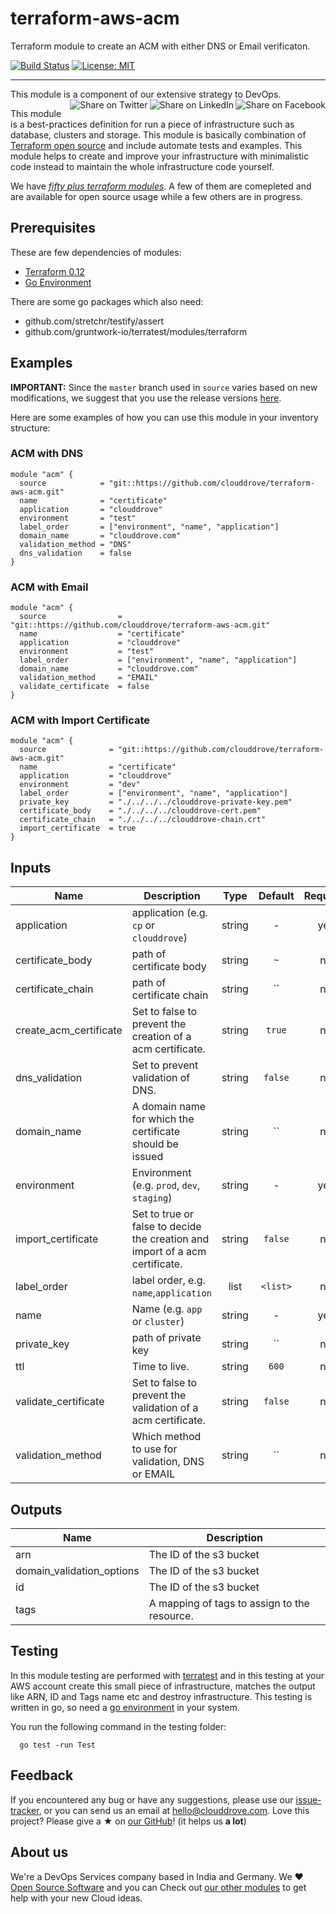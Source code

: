 <!-- This file was automatically generated by the `geine`. Make all changes to `README.yaml` and run `make readme` to rebuild this file. -->
# terraform-aws-acm 

Terraform module to create an ACM with either DNS or Email verificaton.

[![Build Status](https://img.shields.io/badge/Terraform-v0.12-green)](https://www.terraform.io) [![License: MIT](https://img.shields.io/badge/License-MIT-blue.svg)](https://opensource.org/licenses/MIT)

---

This module is a component of our extensive strategy to DevOps.
[<img align="right" title="Share on Facebook" src="https://docs.cloudposse.com/images/ionicons/social-facebook-outline-2.0.1-16x16-999999.svg" />][share_facebook]
[<img align="right" title="Share on LinkedIn" src="https://docs.cloudposse.com/images/ionicons/social-linkedin-outline-2.0.1-16x16-999999.svg" />][share_linkedin]
[<img align="right" title="Share on Twitter" src="https://docs.cloudposse.com/images/ionicons/social-twitter-outline-2.0.1-16x16-999999.svg" />][share_twitter]

This module is a best-practices definition for run a piece of infrastructure such as database, clusters and storage. This module is basically combination of [Terraform open source](https://www.terraform.io/) and include automate tests and examples. This module helps to create and improve your infrastructure with minimalistic code instead to maintain the whole infrastructure code yourself.

We have [*fifty plus terraform modules*][terraform_modules]. A few of them are comepleted and are available for open source usage while a few others are in progress.

## Prerequisites

These are few dependencies of modules:

- [Terraform 0.12](https://learn.hashicorp.com/terraform/getting-started/install.html)
- [Go Environment](https://golang.org/doc/install)

There are some go packages which also need:

- github.com/stretchr/testify/assert
- github.com/gruntwork-io/terratest/modules/terraform

## Examples


**IMPORTANT:** Since the `master` branch used in `source` varies based on new modifications, we suggest that you use the release versions [here](https://github.com/clouddrove/terraform-aws-acm/releases).

Here are some examples of how you can use this module in your inventory structure:
### ACM with DNS
```hcl
module "acm" {
  source            = "git::https://github.com/clouddrove/terraform-aws-acm.git"
  name              = "certificate"
  application       = "clouddrove"
  environment       = "test"
  label_order       = ["environment", "name", "application"]
  domain_name       = "clouddrove.com"
  validation_method = "DNS"
  dns_validation    = false
}
```

### ACM with Email
```hcl
module "acm" {
  source                = "git::https://github.com/clouddrove/terraform-aws-acm.git"
  name                  = "certificate"
  application           = "clouddrove"
  environment           = "test"
  label_order           = ["environment", "name", "application"]
  domain_name           = "clouddrove.com"
  validation_method     = "EMAIL"
  validate_certificate  = false
}
```

### ACM with Import Certificate
```hcl
module "acm" {
  source              = "git::https://github.com/clouddrove/terraform-aws-acm.git"
  name                = "certificate"
  application         = "clouddrove"
  environment         = "dev"
  label_order         = ["environment", "name", "application"]
  private_key         = "./../../../clouddrove-private-key.pem"
  certificate_body    = "./../../../clouddrove-cert.pem"
  certificate_chain   = "./../../../clouddrove-chain.crt"
  import_certificate  = true
}
```

## Inputs

| Name | Description | Type | Default | Required |
|------|-------------|:----:|:-----:|:-----:|
| application | application (e.g. `cp` or `clouddrove`) | string | - | yes |
| certificate_body | path of certificate body | string | `~` | no |
| certificate_chain | path of certificate chain | string | `` | no |
| create_acm_certificate | Set to false to prevent the creation of a acm certificate. | string | `true` | no |
| dns_validation | Set to prevent validation of DNS. | string | `false` | no |
| domain_name | A domain name for which the certificate should be issued | string | `` | no |
| environment | Environment (e.g. `prod`, `dev`, `staging`) | string | - | yes |
| import_certificate | Set to true or false to decide the creation and import of a acm certificate. | string | `false` | no |
| label_order | label order, e.g. `name`,`application` | list | `<list>` | no |
| name | Name  (e.g. `app` or `cluster`) | string | - | yes |
| private_key | path of private key | string | `` | no |
| ttl | Time to live. | string | `600` | no |
| validate_certificate | Set to false to prevent the validation of a acm certificate. | string | `false` | no |
| validation_method | Which method to use for validation, DNS or EMAIL | string | `` | no |

## Outputs

| Name | Description |
|------|-------------|
| arn | The ID of the s3 bucket |
| domain_validation_options | The ID of the s3 bucket |
| id | The ID of the s3 bucket |
| tags | A mapping of tags to assign to the resource. |

## Testing

In this module testing are performed with [terratest](https://github.com/gruntwork-io/terratest) and in this testing at your AWS account create this small piece of infrastructure, matches the output like ARN, ID and Tags name etc and destroy infrastructure. This testing is written in go, so need a [go environment](https://golang.org/doc/install) in your system. 

You run the following command in the testing folder:
```hcl
  go test -run Test
```

## Feedback

If you encountered any bug or have any suggestions, please use our [issue-tracker](https://github.com/clouddrove/terraform-aws-acm/issues), or you can send us an email at [hello@clouddrove.com](mailto:hello@clouddrove.com).
Love this project? Please give a ★ on [our GitHub](https://github.com/clouddrove/terraform-aws-acm)! (it helps us **a lot**)

## About us

We're a DevOps Services company based in India and Germany. We ❤️  [Open Source Software][we_love_open_source] and you can Check out [our other modules][github] to get help with your new Cloud ideas.



  [logo]: https://clouddrove.com/media/images/logo.png
  [website]: https://clouddrove.com
  [github]: https://github.com/clouddrove
  [linkedin]: https://cpco.io/linkedin
  [twitter]: https://twitter.com/clouddrove/
  [email]: https://clouddrove.com/contact-us.html
  [we_love_open_source]: https://github.com/clouddrove
  [terraform_modules]: https://github.com/clouddrove?utf8=%E2%9C%93&q=terraform-&type=&language=
  [share_twitter]: https://twitter.com/intent/tweet/?text=terraform-aws-acm&url=https://github.com/clouddrove/terraform-aws-acm
  [share_linkedin]: https://www.linkedin.com/shareArticle?mini=true&title=terraform-aws-acm&url=https://github.com/clouddrove/terraform-aws-acm
  [share_facebook]: https://facebook.com/sharer/sharer.php?u=https://github.com/clouddrove/terraform-aws-acm
